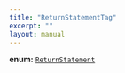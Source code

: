 ```yaml
---
title: "ReturnStatementTag"
excerpt: ""
layout: manual
---
```



**enum:** [`ReturnStatement`](/docs/kcl/types/ReturnStatement)








